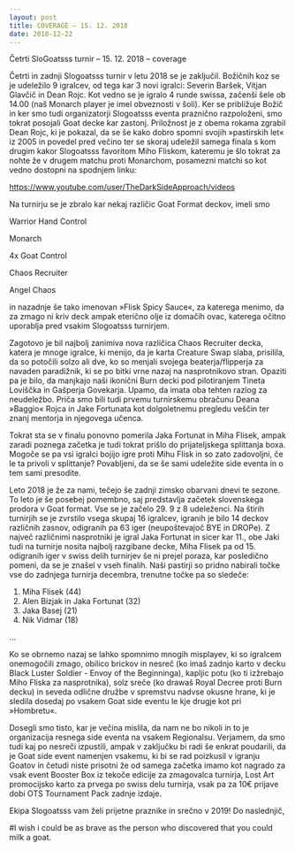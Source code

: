 ```yaml
---
layout: post
title: COVERAGE – 15. 12. 2018 
date: 2018-12-22
---
```

Četrti SloGoatsss turnir – 15. 12. 2018 – coverage

Četrti in zadnji Slogoatsss turnir v letu 2018 se je zaključil. Božičnih koz se je udeležilo 9 igralcev, od tega kar 3 novi igralci: Severin Baršek, Vitjan Glavčič in Dean Rojc. Kot vedno se je igralo 4 runde swissa, začenši šele ob 14.00 (naš Monarch player je imel obveznosti v šoli). Ker se približuje Božič in ker smo tudi organizatorji Slogoatsss eventa praznično razpoloženi, smo tokrat posojali Goat decke kar zastonj. Priložnost je z obema rokama zgrabil Dean Rojc, ki je pokazal, da se še kako dobro spomni svojih »pastirskih let« iz 2005 in povedel pred večino ter se skoraj udeležil samega finala s kom drugim kakor Slogoatsss favoritom Miho Fliskom, kateremu je šlo tokrat za nohte že v drugem matchu proti Monarchom, posamezni matchi so kot vedno dostopni na spodnjem linku:

https://www.youtube.com/user/TheDarkSideApproach/videos

Na turnirju se je zbralo kar nekaj različic Goat Format deckov, imeli smo

Warrior Hand Control

Monarch

4x Goat Control

Chaos Recruiter

Angel Chaos

in nazadnje še tako imenovan »Flisk Spicy Sauce«, za katerega menimo, da za zmago ni kriv deck ampak eterično olje iz domačih ovac, katerega očitno uporablja pred vsakim Slogoatsss turnirjem.

Zagotovo je bil najbolj zanimiva nova različica Chaos Recruiter decka, katera je mnoge igralce, ki menijo, da je karta Creature Swap slaba, prisilila, da so potočili solzo ali dve, ko so menjali svojega beaterja/flipperja za navaden paradižnik, ki se po bitki vrne nazaj na nasprotnikovo stran. Opaziti pa je bilo, da manjkajo naši ikonični Burn decki pod pilotiranjem Tineta Loviščka in Gašperja Govekarja. Upamo, da imata oba tehten razlog za neudeležbo. Priča smo bili tudi prvemu turnirskemu obračunu Deana »Baggio« Rojca in Jake Fortunata kot dolgoletnemu pregledu veščin ter znanj mentorja in njegovega učenca.

Tokrat sta se v finalu ponovno pomerila Jaka Fortunat in Miha Flisek, ampak zaradi poznega začetka je tudi tokrat prišlo do prijateljskega splittanja boxa. Mogoče se pa vsi igralci bojijo igre proti Mihu Flisk in so zato zadovoljni, če le ta privoli v splittanje? Povabljeni, da se še sami udeležite side eventa in o tem sami presodite.

Leto 2018 je že za nami, tečejo še zadnji zimsko obarvani dnevi te sezone. To leto je še posebej pomembno, saj predstavlja začetek slovenskega prodora v Goat format. Vse se je začelo 29. 9 z 8 udeleženci. Na štirih turnirjih se je zvrstilo vsega skupaj 16 igralcev, igranih je bilo 14 deckov različnih zasnov, odigranih pa 63 iger (neupoštevajoč BYE in DROPe). Z največ različnimi nasprotniki je igral Jaka Fortunat in sicer kar 11., obe Jaki tudi na turnirje nosita najbolj razgibane decke, Miha Flisek pa od 15. odigranih iger v swiss delih turnirjev še ni prejel poraza, kar posledično pomeni, da se je znašel v vseh finalih. Naši pastirji so pridno nabirali točke vse do zadnjega turnirja decembra, trenutne točke pa so sledeče:

1. Miha Flisek (44)
2. Alen Bizjak in Jaka Fortunat (32)
4. Jaka Basej (21)
5. Nik Vidmar (18)

…

Ko se obrnemo nazaj se lahko spomnimo mnogih misplayev, ki so igralcem onemogočili zmago, obilico brickov in nesreč (ko imaš zadnjo karto v decku Black Luster Soldier - Envoy of the Beginninga), kapljic potu (ko ti izžrebajo Miho Fliska za nasprotnika), solz sreče (ko drawaš Royal Decree proti Burn decku) in seveda odlične družbe v spremstvu nadvse okusne hrane, ki je sledila dosedaj po vsakem Goat side eventu le kje drugje kot pri »Hombretu«.

Dosegli smo tisto, kar je večina mislila, da nam ne bo nikoli in to je organizacija resnega side eventa na vsakem Regionalsu.
Verjamem, da smo tudi kaj po nesreči izpustili, ampak v zaključku bi radi še enkrat poudarili, da je Goat side event namenjen vsakemu, ki bi se rad poizkusil v igranju Goatov in četudi niste prisotni že od samega začetka imamo kot nagrado za vsak event Booster Box iz tekoče edicije za zmagovalca turnirja, Lost Art promocijsko karto za prvega po swiss delu turnirja, vsak pa za 10€ prijave dobi OTS Tournament Pack zadnje izdaje.

Ekipa Slogoatsss vam želi prijetne praznike in srečno v 2019!
Do naslednjič,

\#I wish i could be as brave as the person who discovered that you could milk a goat.
